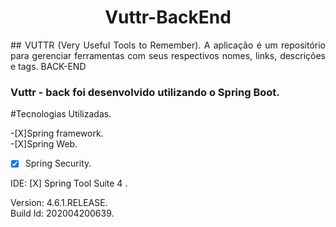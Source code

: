<h1 align="center">Vuttr-BackEnd</h1>
<p align="justify"> ## VUTTR (Very Useful Tools to Remember). A aplicação é um repositório para gerenciar ferramentas com seus respectivos nomes, links, descrições e tags.  BACK-END</p>


### Vuttr - back foi desenvolvido utilizando o Spring Boot. 
#Tecnologias Utilizadas.</br>

-[X]Spring framework.</br>
-[X]Spring Web.</br>
-[X] Spring Security.</br>

IDE:
[X] Spring Tool Suite 4 .</br>

Version: 4.6.1.RELEASE.</br>
Build Id: 202004200639.</br>









